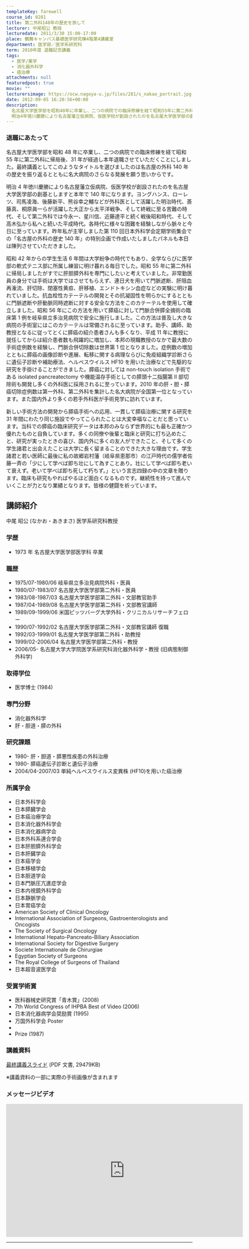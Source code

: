 ```yaml
---
templateKey: farewell
course_id: 0281
title: 第二外科140年の歴史を旅して
lecturer: 中尾昭公 教授
lecturedate: 2011/3/30 15:00-17:00
place: 鶴舞キャンパス基礎医学研究棟4階第4講義室
department: 医学部／医学系研究科
term: 2010年度 退職記念講義
tags:
  - 医学/薬学
  - 消化器外科学
  - 癌治療
attachments: null
featuredpost: true
movie: ""
lecturersimage: https://ocw.nagoya-u.jp/files/281/s_nakao_portrait.jpg
date: 2012-09-05 16:20:56+00:00
description:
  名古屋大学医学部を昭和48年に卒業し、二つの病院での臨床修練を経て昭和55年に第二外科に帰局後、31年が経過し本年退職させていただくことにしました。最終講義としてこのようなタイトルを選びましたのは名古屋の外科140年の歴史を振り返るとともに名大病院のさらなる発展を願う思いからです。
  明治4年徳川慶勝により名古屋藩立仮病院、仮医学校が創設されたのを名古屋大学医学部の創基としますと本年で140 ....
---
```


### 退職にあたって

名古屋大学医学部を昭和 48 年に卒業し、二つの病院での臨床修練を経て昭和 55 年に第二外科に帰局後、31 年が経過し本年退職させていただくことにしました。最終講義としてこのようなタイトルを選びましたのは名古屋の外科 140 年の歴史を振り返るとともに名大病院のさらなる発展を願う思いからです。

明治 4 年徳川慶勝により名古屋藩立仮病院、仮医学校が創設されたのを名古屋大学医学部の創基としますと本年で 140 年になります。ヨングハンス、ローレツ、司馬凌海、後藤新平、熊谷幸之輔などが外科医として活躍した明治時代、斎藤真、桐原眞一らが活躍した大正から太平洋戦争、そして終戦に至る苦難の時代、そして第二外科では今永一、星川信、近藤達平と続く戦後昭和時代、そして高木弘から私へと続いた平成時代。各時代に様々な困難を経験しながら脈々と今日に至っています。昨年私が主宰しました第 110 回日本外科学会定期学術集会での「名古屋の外科の歴史 140 年」の特別企画で作成いたしましたパネルも本日は陳列させていただきました。

昭和 42 年からの学生生活 6 年間は大学紛争の時代でもあり、全学ならびに医学部の軟式テニス部に所属し練習に明け暮れる毎日でした。昭和 55 年に第二外科に帰局しましたがすでに肝胆膵外科を専門にしたいと考えていました。非常勤医員の身分では手術は大学ではさせてもらえず、連日犬を用いて門脈遮断、肝阻血再潅流、肝切除、閉塞性黄疸、肝移植、エンドトキシン血症などの実験に明け暮れていました。抗血栓性カテーテルの開発とその抗凝固性を明らかにするとともに門脈遮断や肝動脈同時遮断に対する安全な方法をこのカテーテルを使用して確立しました。昭和 56 年にこの方法を用いて膵癌に対して門脈合併膵全摘術の臨床第 1 例を岐阜県立多治見病院で安全に施行しました。この方法は普及し大きな病院の手術室にはこのカテーテルは常備されるに至っています。助手、講師、助教授となるに従ってとくに膵癌の紹介患者さんも多くなり、平成 11 年に教授に就任してからは紹介患者数も飛躍的に増加し、本邦の現職教授のなかで最大数の手術症例数を経験し、門脈合併切除数は世界第 1 位となりました。症例数の増加とともに膵癌の画像診断や進展、転移に関する病理ならびに免疫組織学診断さらに遺伝子診断や補助療法、ヘルペスウイルス HF10 を用いた治療などで先駆的な研究を手掛けることができました。膵癌に対しては non-touch isolation 手術である isolated pancreatectomy や機能温存手術としての膵頭十二指腸第 II 部切除術も開発し多くの外科医に採用されるに至っています。2010 年の肝・胆・膵癌切除症例数は第一外科、第二外科を集計した名大病院が全国第一位となっています。また国内外より多くの若手外科医が手術見学に訪れています。

新しい手術方法の開発から膵癌手術への応用、一貫して膵癌治療に関する研究を 31 年間にわたり同じ施設でやってこられたことは大変幸福なことだと思っています。当科での膵癌の臨床研究データは本邦のみならず世界的にも最も正確かつ優れたものと自負しています。多くの同僚や後輩と臨床と研究に打ち込めたこと、研究が実ったときの喜び、国内外に多くの友人ができたこと、そして多くの学生諸君と出会えたことは大学に長く留まることのできた大きな理由です。学生諸君と若い医師に最後に私の故郷岩村藩（岐阜県恵那市）の江戸時代の儒学者佐藤一斉の「少にして学べば即ち壮にして為すことあり。壮にして学べば即ち老いて衰えず。老いて学べば即ち死して朽ちず。」という言志四録の中の文章を贈ります。臨床も研究もやればやるほど面白くなるものです。継続性を持って進んでいくことが力となり業績となります。皆様の健闘を祈っています。

## 講師紹介

中尾 昭公 (なかお・あきまさ) 医学系研究科教授

### 学歴

- 1973 年 名古屋大学医学部医学科 卒業

### 職歴

- 1975/07-1980/06 岐阜県立多治見病院外科・医員
- 1980/07-1983/07 名古屋大学医学部第二外科・医員
- 1983/08-1987/03 名古屋大学医学部第二外科・文部教官助手
- 1987/04-1989/08 名古屋大学医学部第二外科・文部教官講師
- 1989/09-1999/06 米国ピッツバーグ大学外科・クリニカルリサーチフェロー
- 1990/07-1992/02 名古屋大学医学部第二外科・文部教官講師 復職
- 1992/03-1999/01 名古屋大学医学部第二外科・助教授
- 1999/02-2006/04 名古屋大学医学部第二外科・教授
- 2006/05- 名古屋大学大学院医学系研究科消化器外科学・教授 (旧病態制御外科学)

### 取得学位

- 医学博士 (1984)

### 専門分野

- 消化器外科学
- 肝・胆道・膵の外科

### 研究課題

- 1980- 肝・胆道・膵悪性疾患の外科治療
- 1980- 膵癌遺伝子診断と遺伝子治療
- 2004/04-2007/03 単純ヘルペスウイルス変異株 (HF10)を用いた癌治療

### 所属学会

- 日本外科学会
- 日本膵臓学会
- 日本癌治療学会
- 日本消化器外科学会
- 日本消化器病学会
- 日本外科系連合学会
- 日本肝胆膵外科学会
- 日本肝臓学会
- 日本癌学会
- 日本移植学会
- 日本胆道学会
- 日本門脈圧亢進症学会
- 日本内視鏡外科学会
- 日本静脈学会
- 日本胃癌学会
- American Society of Clinical Oncology
- International Association of Surgeons, Gastroenterologists and Oncogists
- The Society of Surgical Oncology
- International Hepato-Pancreato-Biliary Association
- International Society for Digestive Surgery
- Societe Internationale de Chirurgiae
- Egyptian Society of Surgeons
- The Royal College of Surgeons of Thailand
- 日本超音波医学会

### 受賞学術賞

- 医科器械史研究賞「青木賞」(2008)
- 7th World Congress of IHPBA Best of Video (2006)
- 日本消化器病学会奨励賞 (1995)
- 万国外科学会 Poster
-
- Prize (1987)

### 講義資料

[最終講義スライド](https://ocw.nagoya-u.jp/files/281/110330_nakao.pdf) (PDF 文書, 29479KB)

※講義資料の一部に実際の手術画像が含まれます

### メッセージビデオ

<iframe src="https://nuvideo.media.nagoya-u.ac.jp/embed/255b744df9ffcb0f3727b81b3d06e49e57b1344f" width="640" height="360" frameborder="0" allowfullscreen></iframe>

---
